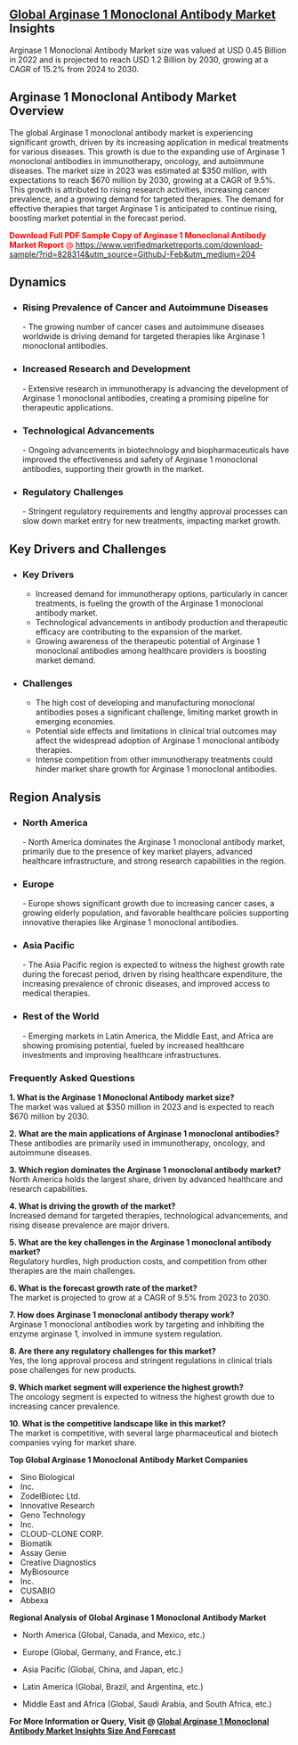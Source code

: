 <h2><a href="https://www.verifiedmarketreports.com/download-sample/?rid=828314&amp;utm_source=GithubJ&amp;utm_medium=204" target="_blank">Global Arginase 1 Monoclonal Antibody Market</a> Insights</h2><p>Arginase 1 Monoclonal Antibody Market size was valued at USD 0.45 Billion in 2022 and is projected to reach USD 1.2 Billion by 2030, growing at a CAGR of 15.2% from 2024 to 2030.</p><p> <h2>Arginase 1 Monoclonal Antibody Market Overview</h2> <p>The global Arginase 1 monoclonal antibody market is experiencing significant growth, driven by its increasing application in medical treatments for various diseases. This growth is due to the expanding use of Arginase 1 monoclonal antibodies in immunotherapy, oncology, and autoimmune diseases. The market size in 2023 was estimated at $350 million, with expectations to reach $670 million by 2030, growing at a CAGR of 9.5%. This growth is attributed to rising research activities, increasing cancer prevalence, and a growing demand for targeted therapies. The demand for effective therapies that target Arginase 1 is anticipated to continue rising, boosting market potential in the forecast period. </p> <p><p><span class=""><span style="color: #ff0000;"><strong>Download Full PDF Sample Copy of Arginase 1 Monoclonal Antibody Market Report</strong> @ </span><a href="https://www.verifiedmarketreports.com/download-sample/?rid=828314&amp;utm_source=GithubJ-Feb&amp;utm_medium=204" target="_blank">https://www.verifiedmarketreports.com/download-sample/?rid=828314&amp;utm_source=GithubJ-Feb&amp;utm_medium=204</a></span></p></p> <h2>Dynamics</h2> <ul> <li><h3>Rising Prevalence of Cancer and Autoimmune Diseases</h3> - The growing number of cancer cases and autoimmune diseases worldwide is driving demand for targeted therapies like Arginase 1 monoclonal antibodies.</li> <li><h3>Increased Research and Development</h3> - Extensive research in immunotherapy is advancing the development of Arginase 1 monoclonal antibodies, creating a promising pipeline for therapeutic applications.</li> <li><h3>Technological Advancements</h3> - Ongoing advancements in biotechnology and biopharmaceuticals have improved the effectiveness and safety of Arginase 1 monoclonal antibodies, supporting their growth in the market.</li> <li><h3>Regulatory Challenges</h3> - Stringent regulatory requirements and lengthy approval processes can slow down market entry for new treatments, impacting market growth.</li> </ul> <h2>Key Drivers and Challenges</h2> <ul> <li><h3>Key Drivers</h3> <ul> <li>Increased demand for immunotherapy options, particularly in cancer treatments, is fueling the growth of the Arginase 1 monoclonal antibody market.</li> <li>Technological advancements in antibody production and therapeutic efficacy are contributing to the expansion of the market.</li> <li>Growing awareness of the therapeutic potential of Arginase 1 monoclonal antibodies among healthcare providers is boosting market demand.</li> </ul> </li> <li><h3>Challenges</h3> <ul> <li>The high cost of developing and manufacturing monoclonal antibodies poses a significant challenge, limiting market growth in emerging economies.</li> <li>Potential side effects and limitations in clinical trial outcomes may affect the widespread adoption of Arginase 1 monoclonal antibody therapies.</li> <li>Intense competition from other immunotherapy treatments could hinder market share growth for Arginase 1 monoclonal antibodies.</li> </ul> </li> </ul> <h2>Region Analysis</h2> <ul> <li><h3>North America</h3> - North America dominates the Arginase 1 monoclonal antibody market, primarily due to the presence of key market players, advanced healthcare infrastructure, and strong research capabilities in the region.</li> <li><h3>Europe</h3> - Europe shows significant growth due to increasing cancer cases, a growing elderly population, and favorable healthcare policies supporting innovative therapies like Arginase 1 monoclonal antibodies.</li> <li><h3>Asia Pacific</h3> - The Asia Pacific region is expected to witness the highest growth rate during the forecast period, driven by rising healthcare expenditure, the increasing prevalence of chronic diseases, and improved access to medical therapies.</li> <li><h3>Rest of the World</h3> - Emerging markets in Latin America, the Middle East, and Africa are showing promising potential, fueled by increased healthcare investments and improving healthcare infrastructures.</li> </ul> <h3>Frequently Asked Questions</h3> <p><strong>1. What is the Arginase 1 Monoclonal Antibody market size?</strong><br> The market was valued at $350 million in 2023 and is expected to reach $670 million by 2030.</p> <p><strong>2. What are the main applications of Arginase 1 monoclonal antibodies?</strong><br> These antibodies are primarily used in immunotherapy, oncology, and autoimmune diseases.</p> <p><strong>3. Which region dominates the Arginase 1 monoclonal antibody market?</strong><br> North America holds the largest share, driven by advanced healthcare and research capabilities.</p> <p><strong>4. What is driving the growth of the market?</strong><br> Increased demand for targeted therapies, technological advancements, and rising disease prevalence are major drivers.</p> <p><strong>5. What are the key challenges in the Arginase 1 monoclonal antibody market?</strong><br> Regulatory hurdles, high production costs, and competition from other therapies are the main challenges.</p> <p><strong>6. What is the forecast growth rate of the market?</strong><br> The market is projected to grow at a CAGR of 9.5% from 2023 to 2030.</p> <p><strong>7. How does Arginase 1 monoclonal antibody therapy work?</strong><br> Arginase 1 monoclonal antibodies work by targeting and inhibiting the enzyme arginase 1, involved in immune system regulation.</p> <p><strong>8. Are there any regulatory challenges for this market?</strong><br> Yes, the long approval process and stringent regulations in clinical trials pose challenges for new products.</p> <p><strong>9. Which market segment will experience the highest growth?</strong><br> The oncology segment is expected to witness the highest growth due to increasing cancer prevalence.</p> <p><strong>10. What is the competitive landscape like in this market?</strong><br> The market is competitive, with several large pharmaceutical and biotech companies vying for market share.</p> </p><p><strong>Top Global Arginase 1 Monoclonal Antibody Market Companies</strong></p><div data-test-id=""><p><li>Sino Biological</li><li> Inc.</li><li> ZodelBiotec Ltd.</li><li> Innovative Research</li><li> Geno Technology</li><li> Inc.</li><li> CLOUD-CLONE CORP.</li><li> Biomatik</li><li> Assay Genie</li><li> Creative Diagnostics</li><li> MyBiosource</li><li> Inc.</li><li> CUSABIO</li><li> Abbexa</li></p><div><strong>Regional Analysis of&nbsp;Global Arginase 1 Monoclonal Antibody Market</strong></div><ul><li dir="ltr"><p dir="ltr">North America&nbsp;(Global, Canada, and Mexico, etc.)</p></li><li dir="ltr"><p dir="ltr">Europe (Global, Germany, and France, etc.)</p></li><li dir="ltr"><p dir="ltr">Asia Pacific&nbsp;(Global, China, and Japan, etc.)</p></li><li dir="ltr"><p dir="ltr">Latin America&nbsp;(Global, Brazil, and Argentina, etc.)</p></li><li dir="ltr">Middle East and Africa&nbsp;(Global, Saudi Arabia, and South Africa, etc.)</li></ul><p><strong>For More Information or Query, Visit @&nbsp;</strong><strong><a href="https://www.verifiedmarketreports.com/product/arginase-1-monoclonal-antibody-market/?utm_source=GithubJ&amp;utm_medium=204" target="_blank">Global Arginase 1 Monoclonal Antibody Market Insights Size And Forecast</a></strong></p></div>
